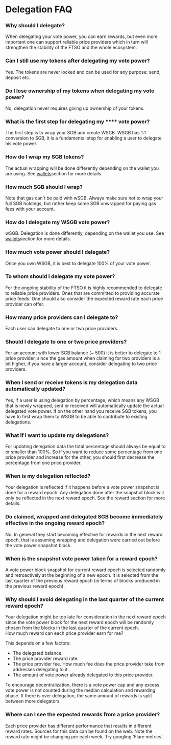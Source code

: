 # Delegation FAQ

### Why should I delegate?

When delegating your vote power, you can earn rewards, but even more important one can support reliable price providers which in turn will strengthen the stability of the FTSO and the whole ecosystem.

### Can I still use my tokens after delegating my vote power?

Yes. The tokens are never locked and can be used for any purpose: send, deposit etc.

### **Do I lose ownership of my tokens when delegating my vote power?**

No, delegation never requires giving up ownership of your tokens.

### What is the first step for delegating my \*\*\*\* vote power?

The first step is to wrap your SGB and create WSGB. WSGB has 1:1 conversion to SGB, it is a fundamental step for enabling a user to delegate his vote power.

### How do I wrap my SGB tokens?

The actual wrapping will be done differently depending on the wallet you are using. See [wallets](../wallets/ "mention")section for more details.

### How much SGB should I wrap?

Note that gas can't be paid with wSGB. Always make sure not to wrap your full SGB holdings, but rather keep some SGB unwrapped for paying gas fees with your account.

### How do I delegate my WSGB vote power?

wSGB. Delegation is done differently, depending on the wallet you use. See [wallets](../wallets/ "mention")section for more details.

### How much vote power should I delegate?

Once you own WSGB, it is best to delegate 100% of your vote power.

### To whom should I delegate my vote power?

For the ongoing stability of the FTSO it is highly recommended to delegate to reliable price providers. Ones that are committed to providing accurate price feeds. One should also consider the expected reward rate each price provider can offer.

### How many price providers can I delegate to?

Each user can delegate to one or two price providers.

### Should I delegate to one or two price providers?

For an account with lower SGB balance (\~ 500) it is better to delegate to 1 price provider, since the gas amount when claiming for two providers is a bit higher, if you have a larger account, consider delegating to two price providers.

### When I send or receive tokens is my delegation data automatically updated?

Yes, if a user is using delegation by percentage, which means any WSGB that is newly wrapped, sent or received will automatically update the actual delegated vote power. If on the other hand you receive SGB tokens, you have to first wrap them to WSGB to be able to contribute to existing delegations.

### What if I want to update my delegations?

For updating delegation data the total percentage should always be equal to or smaller than 100%. So if you want to reduce some percentage from one price provider and increase for the other, you should first decrease the percentage from one price provider.

### When is my delegation reflected?

Your delegation is reflected if it happens before a vote power snapshot is done for a reward epoch. Any delegation done after the snapshot block will only be reflected in the next reward epoch. See the reward section for more details.

### Do claimed, wrapped and delegated SGB become immediately effective in the ongoing reward epoch?

No. In general they start becoming effective for rewards in the next reward epoch, that is assuming wrapping and delegation were carried out before the vote power snapshot block.

### When is the snapshot vote power taken for a reward epoch?

A vote power block snapshot for current reward epoch is selected randomly and retroactively at the beginning of a new epoch. It is selected from the last quarter of the previous reward epoch (in terms of blocks produced in the previous reward epoch).

### Why should I avoid delegating in the last quarter of the current reward epoch?

Your delegation might be too late for consideration in the next reward epoch since the vote power block for the next reward epoch will be randomly chosen from the blocks in the last quarter of the current epoch.\
How much reward can each price provider earn for me?

This depends on a few factors:

* The delegated balance.
* The price provider reward rate.
* The price provider fee. How much fee does the price provider take from addresses delegating to it.
* The amount of vote power already delegated to this price provider.

To encourage decentralization, there is a vote power cap and any excess vote power is not counted during the median calculation and rewarding phase. If there is over delegation, the same amount of rewards is split between more delegators.

### Where can I see the expected rewards from a price provider?

Each price provider has different performance that results in different reward rates. Sources for this data can be found on the web. Note the reward rate might be changing per each week. Try googling 'Flare metrics'.

